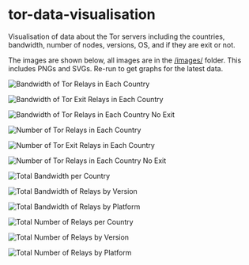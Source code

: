 # tor-data-visualisation
 Visualisation of data about the Tor servers including the countries, bandwidth, number of nodes, versions, OS, and if they are exit or not.

The images are shown below, all images are in the [/images/](./images/) folder. This includes PNGs and SVGs. Re-run to get graphs for the latest data.

![Bandwidth of Tor Relays in Each Country](./images/Bandwidth%20of%20Tor%20Relays%20in%20Each%20Country.png)

![Bandwidth of Tor Exit Relays in Each Country](./images/Bandwidth%20of%20Tor%20Relays%20in%20Each%20Country%20Only%20Exit.png)

![Bandwidth of Tor Relays in Each Country No Exit](./images/Bandwidth%20of%20Tor%20Relays%20in%20Each%20Country%20No%20Exit.png)

![Number of Tor Relays in Each Country](./images/Number%20of%20Tor%20Relays%20in%20Each%20Country.png)

![Number of Tor Exit Relays in Each Country](./images/Number%20of%20Tor%20Relays%20in%20Each%20Country%20Only%20Exit.png)

![Number of Tor Relays in Each Country No Exit](./images/Number%20of%20Tor%20Relays%20in%20Each%20Country%20No%20Exit.png)

![Total Bandwidth per Country](./images/Total%20Bandwidth%20per%20Country.png)

![Total Bandwidth of Relays by Version](./images/Total%20Bandwidth%20of%20Relays%20by%20Version.png)

![Total Bandwidth of Relays by Platform](./images/Total%20Bandwidth%20of%20Relays%20by%20Platform.png)

![Total Number of Relays per Country](./images/Total%20Number%20of%20Relays%20per%20Country.png)

![Total Number of Relays by Version](./images/Total%20Number%20of%20Relays%20by%20Version.png)

![Total Number of Relays by Platform](./images/Total%20Number%20of%20Relays%20by%20Platform.png)
